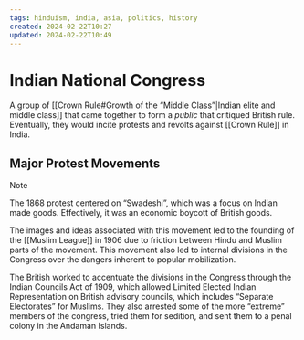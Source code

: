```yaml
---
tags: hinduism, india, asia, politics, history
created: 2024-02-22T10:27
updated: 2024-02-22T10:49
---
```


# Indian National Congress

A group of [[Crown Rule#Growth of the “Middle Class”|Indian elite and middle class]] that came together to form a _public_ that critiqued British rule. Eventually, they would incite protests and revolts against [[Crown Rule]] in India.

## Major Protest Movements

> [!note]
> The 1868 protest centered on “Swadeshi”, which was a focus on Indian made goods. Effectively, it was an economic boycott of British goods.

The images and ideas associated with this movement led to the founding of the [[Muslim League]] in 1906 due to friction between Hindu and Muslim parts of the movement. This movement also led to internal divisions in the Congress over the dangers inherent to popular mobilization.

The British worked to accentuate the divisions in the Congress through the Indian Councils Act of 1909, which allowed Limited Elected Indian Representation on British advisory councils, which includes “Separate Electorates” for Muslims. They also arrested some of the more “extreme” members of the congress, tried them for sedition, and sent them to a penal colony in the Andaman Islands.
